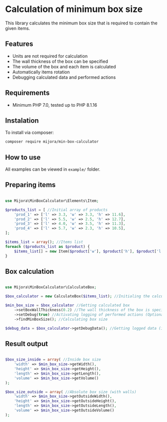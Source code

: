 # Calculation of minimum box size

This library calculates the minimum box size that is required to contain the given items.

## Features

- Units are not required for calculation
- The wall thickness of the box can be specified
- The volume of the box and each item is calculated
- Automatically items rotation
- Debugging calculated data and performed actions

## Requirements

- Minimum PHP 7.0, tested up to PHP 8.1.16


## Instalation

To install via composer:

```sh
composer require mijora/min-box-calculator
```

## How to use

All examples can be viewed in `example/` folder. 

## Preparing items
```php

use Mijora\MinBoxCalculator\Elements\Item;

$products_list = [ //Initial array of products
    'prod_1' => ['l' => 3.3, 'w' => 3.3, 'h' => 11.6],
    'prod_2' => ['l' => 5.5, 'w' => 2.5, 'h' => 12.7],
    'prod_3' => ['l' => 4.0, 'w' => 3.5, 'h' => 11.3],
    'prod_4' => ['l' => 5.7, 'w' => 2.3, 'h' => 10.5],
];

$items_list = array(); //Items list
foreach ($products_list as $product) {
    $items_list[] = new Item($product['w'], $product['h'], $product['l']); //Converting product array to Items array
}

```

## Box calculation
```php

use Mijora\MinBoxCalculator\CalculateBox;

$box_calculator = new CalculateBox($items_list); //Initialing the calculation class and adding list of items to it

$min_box_size = $box_calculator //Getting calculated box
    ->setBoxWallThickness(0.2) //The wall thickness of the box is specified (Optional. Default: 0)
    ->setDebug(true) //Activating logging of performed actions (Optional. Default: false)
    ->findMinBoxSize(); //Calculating box size

$debug_data = $box_calculator->getDebugData(); //Getting logged data (if debug disabled, then this get only Items list and Box)

```

## Result output
```php

$box_size_inside = array( //Inside box size
    'width' => $min_box_size->getWidth(),
    'height' => $min_box_size->getHeight(),
    'length' => $min_box_size->getLength(),
    'volume' => $min_box_size->getVolume()
);

$box_size_outside = array( //Absolute box size (with walls)
    'width' => $min_box_size->getOutsideWidth(),
    'height' => $min_box_size->getOutsideHeight(),
    'length' => $min_box_size->getOutsideLength(),
    'volume' => $min_box_size->getOutsideVolume()
);

```
